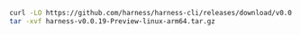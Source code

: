 ```bash
curl -LO https://github.com/harness/harness-cli/releases/download/v0.0.19-Preview/harness-v0.0.19-Preview-linux-arm64.tar.gz
tar -xvf harness-v0.0.19-Preview-linux-arm64.tar.gz
```

<!---
Non Scarf cURL
curl -LO https://github.com/harness/harness-cli/releases/download/v0.0.19-Preview/harness-v0.0.19-Preview-linux-arm64.tar.gz
-->

<!---
Scarf cURL
curl -LO harness.gateway.scarf.sh/v0.0.19-Preview/harness-v0.0.19-Preview-linux-arm64.tar.gz
-->